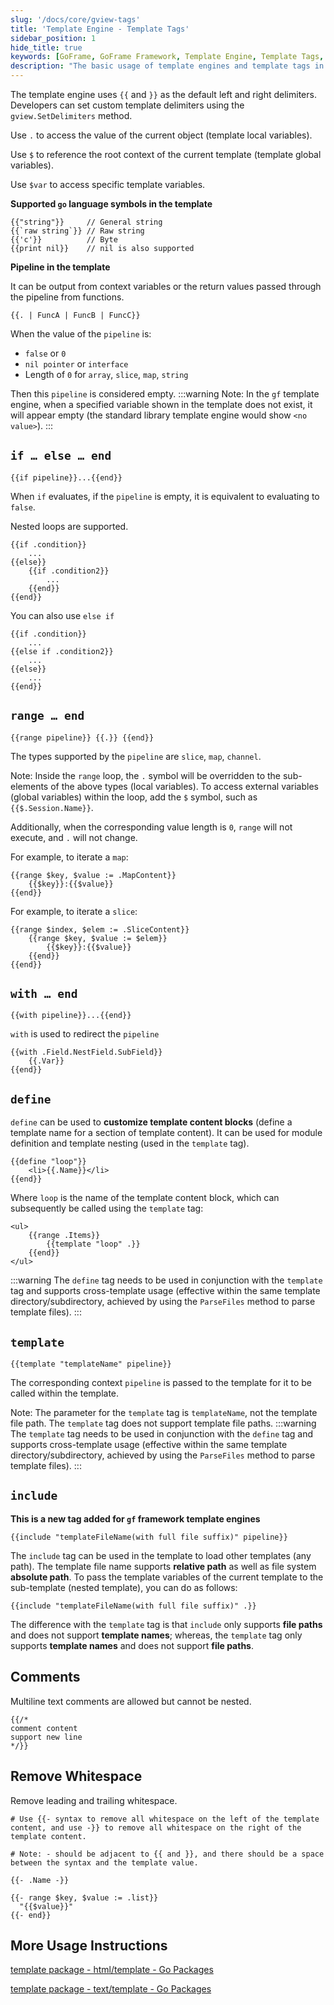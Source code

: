```yaml
---
slug: '/docs/core/gview-tags'
title: 'Template Engine - Template Tags'
sidebar_position: 1
hide_title: true
keywords: [GoFrame, GoFrame Framework, Template Engine, Template Tags, gview.SetDelimiters, pipeline, if...else, range, define, template, include]
description: "The basic usage of template engines and template tags in the GoFrame framework, including how to customize template delimiters, use pipelines to pass data in templates, usage of conditional statements if...else, range to iterate types like slice, map, using define to define template blocks, template tag combined with define for template nesting and reuse, and the difference in usage of the include tag in the GoFrame framework."
---
```


The template engine uses `{{` and `}}` as the default left and right delimiters. Developers can set custom template delimiters using the `gview.SetDelimiters` method.

Use `.` to access the value of the current object (template local variables).

Use `$` to reference the root context of the current template (template global variables).

Use `$var` to access specific template variables.

**Supported `go` language symbols in the template**

```
{{"string"}}     // General string
{{`raw string`}} // Raw string
{{'c'}}          // Byte
{{print nil}}    // nil is also supported
```

**Pipeline in the template**

It can be output from context variables or the return values passed through the pipeline from functions.

```
{{. | FuncA | FuncB | FuncC}}
```

When the value of the `pipeline` is:

- `false` or `0`
- `nil pointer` or `interface`
- Length of `0` for `array`, `slice`, `map`, `string`

Then this `pipeline` is considered empty.
:::warning
Note: In the `gf` template engine, when a specified variable shown in the template does not exist, it will appear empty (the standard library template engine would show `<no value>`).
:::
## `if … else … end`

```
{{if pipeline}}...{{end}}
```

When `if` evaluates, if the `pipeline` is empty, it is equivalent to evaluating to `false`.

Nested loops are supported.

```
{{if .condition}}
    ...
{{else}}
    {{if .condition2}}
        ...
    {{end}}
{{end}}
```

You can also use `else if`

```
{{if .condition}}
    ...
{{else if .condition2}}
    ...
{{else}}
    ...
{{end}}
```

## `range … end`

```
{{range pipeline}} {{.}} {{end}}
```

The types supported by the `pipeline` are `slice`, `map`, `channel`.

Note: Inside the `range` loop, the `.` symbol will be overridden to the sub-elements of the above types (local variables). To access external variables (global variables) within the loop, add the `$` symbol, such as `{{$.Session.Name}}`.

Additionally, when the corresponding value length is `0`, `range` will not execute, and `.` will not change.

For example, to iterate a `map`:

```
{{range $key, $value := .MapContent}}
    {{$key}}:{{$value}}
{{end}}
```

For example, to iterate a `slice`:

```
{{range $index, $elem := .SliceContent}}
    {{range $key, $value := $elem}}
        {{$key}}:{{$value}}
    {{end}}
{{end}}
```

## `with … end`

```
{{with pipeline}}...{{end}}
```

`with` is used to redirect the `pipeline`

```
{{with .Field.NestField.SubField}}
    {{.Var}}
{{end}}
```

## `define`

`define` can be used to **customize template content blocks** (define a template name for a section of template content). It can be used for module definition and template nesting (used in the `template` tag).

```
{{define "loop"}}
    <li>{{.Name}}</li>
{{end}}
```

Where `loop` is the name of the template content block, which can subsequently be called using the `template` tag:

```
<ul>
    {{range .Items}}
        {{template "loop" .}}
    {{end}}
</ul>
```
:::warning
The `define` tag needs to be used in conjunction with the `template` tag and supports cross-template usage (effective within the same template directory/subdirectory, achieved by using the `ParseFiles` method to parse template files).
:::
## `template`

```
{{template "templateName" pipeline}}
```

The corresponding context `pipeline` is passed to the template for it to be called within the template.

Note: The parameter for the `template` tag is `templateName`, not the template file path. The `template` tag does not support template file paths.
:::warning
The `template` tag needs to be used in conjunction with the `define` tag and supports cross-template usage (effective within the same template directory/subdirectory, achieved by using the `ParseFiles` method to parse template files).
:::
## `include`

**This is a new tag added for `gf` framework template engines**

```
{{include "templateFileName(with full file suffix)" pipeline}}
```

The `include` tag can be used in the template to load other templates (any path). The template file name supports **relative path** as well as file system **absolute path**. To pass the template variables of the current template to the sub-template (nested template), you can do as follows:

```
{{include "templateFileName(with full file suffix)" .}}
```

The difference with the `template` tag is that `include` only supports **file paths** and does not support **template names**; whereas, the `template` tag only supports **template names** and does not support **file paths**.

## Comments

Multiline text comments are allowed but cannot be nested.

```
{{/*
comment content
support new line
*/}}
```

## Remove Whitespace

Remove leading and trailing whitespace.

```
# Use {{- syntax to remove all whitespace on the left of the template content, and use -}} to remove all whitespace on the right of the template content.

# Note: - should be adjacent to {{ and }}, and there should be a space between the syntax and the template value.

{{- .Name -}}

{{- range $key, $value := .list}}
  "{{$value}}"
{{- end}}
```

## More Usage Instructions

[template package - html/template - Go Packages](https://pkg.go.dev/html/template)

[template package - text/template - Go Packages](https://pkg.go.dev/text/template)